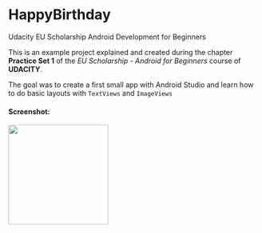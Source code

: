 # HappyBirthday
Udacity EU Scholarship Android Development for Beginners

This is an example project explained and created during the chapter **Practice Set 1** of the *EU Scholarship - Android for Beginners* course of **UDACITY**.

The goal was to create a first small app with Android Studio and learn how to do basic layouts with `TextViews` and `ImageViews`

#### Screenshot:
<img src="https://dl.dropboxusercontent.com/s/8vljc1smeajvqyu/Screenshot_1491131509.png?dl=0" alt="" width=200/>
